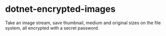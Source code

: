 # dotnet-encrypted-images
Take an image stream, save thumbnail, medium and original sizes on the file system, all encrypted with a secret password.
